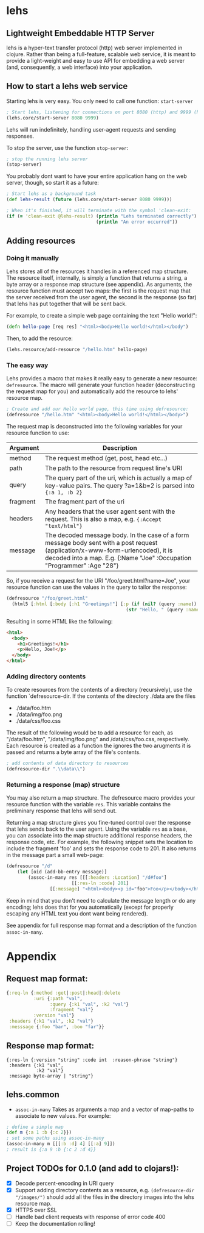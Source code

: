 # lehs

## Lightweight Embeddable HTTP Server

lehs is a hyper-text transfer protocol (http) web server implemented in clojure.  Rather than being a full-feature, scalable web service, it is meant to provide a light-weight and easy to use API for embedding a web server (and, consequently, a web interface) into your application.

## How to start a lehs web service

Starting lehs is very easy.  You only need to call one function: `start-server`

``` clojure
; Start lehs, listening for connections on port 8080 (http) and 9999 (https)
(lehs.core/start-server 8080 9999)
```

Lehs will run indefinitely, handling user-agent requests and sending responses.

To stop the server, use the function `stop-server`:

```clojure
; stop the running lehs server
(stop-server)
```

You probably dont want to have your entire application hang on the web server, though, so start it as a future:
```clojure
; Start lehs as a background task
(def lehs-result (future (lehs.core/start-server 8080 9999)))

; When it's finished, it will terminate with the symbol 'clean-exit:
(if (= 'clean-exit @lehs-result) (println "Lehs terminated correctly")
                                 (println "An error occurred"))
```

## Adding resources

### Doing it manually

Lehs stores all of the resources it handles in a referenced map structure.  The resource itself, internally, is simply a function that returns a string, a byte array or a response map structure (see appendix).  As arguments, the resource function must accept two maps: the first is the request map that the server received from the user agent, the second is the response (so far) that lehs has put together that will be sent back.

For example, to create a simple web page containing the text "Hello world!":
```clojure
(defn hello-page [req res] "<html><body>Hello world!</html></body")
```
Then, to add the resource:
```clojure
(lehs.resource/add-resource "/hello.htm" hello-page)
```

### The easy way

Lehs provides a macro that makes it really easy to generate a new resource: `defresource`.  The macro will generate your function header (deconstructing the request map for you) and automatically add the resource to lehs' resource map.

```clojure
; Create and add our Hello world page, this time using defresource:
(defresource "/hello.htm" "<html><body>Hello world!</html></body>")
```

The request map is deconstructed into the following variables for your resource function to use:

Argument | Description
-------- | -----------
method | The request method (get, post, head etc...)
path | The path to the resource from request line's URI
query | The query part of the uri, which is actually a map of key-value pairs.  The query ?a=1&b=2 is parsed into `{:a 1, :b 2}`
fragment | The fragment part of the uri
headers | Any headers that the user agent sent with the request.  This is also a map, e.g. `{:Accept "text/html"}`
message | The decoded message body.  In the case of a form message body sent with a post request (application/x-www-form-urlencoded), it is decoded into a map.  E.g. {:Name "Joe" :Occupation "Programmer" :Age "28"}

So, if you receive a request for the URI "/foo/greet.html?name=Joe", your resource function can use the values in the query to tailor the response:
```clojure
(defresource "/foo/greet.html"
  (html5 [:html [:body [:h1 "Greetings!"] [:p (if (nil? (query :name)) "Hello!")
                                            (str "Hello, " (query :name) "!")]]]))
```
Resulting in some HTML like the following:
```html
<html>
  <body>
    <h1>Greetings!</h1>
    <p>Hello, Joe!</p>
  </body>
</html>
```

### Adding directory contents

To create resources from the contents of a directory (recursively), use the function `defresource-dir.  If the contents of the directory ./data are the files

- ./data/foo.htm
- ./data/img/foo.png
- ./data/css/foo.css

The result of the following would be to add a resource for each, as "/data/foo.htm", "/data/img/foo.png" and /data/css/foo.css, respectively.  Each resource is created as a function the ignores the two arugments it is passed and returns a byte array of the file's contents.

```clojure
; add contents of data directory to resources
(defresource-dir ".\\data\\")
```

### Returning a response (map) structure

You may also return a map structure.  The defresource macro provides
your resource function with the variable `res`.  This variable
contains the preliminary response that lehs will send out.

Returning a map structure gives you fine-tuned control over the response that
lehs sends back to the user agent.  Using the variable `res` as a
base, you can associate into the map structure additional response
headers, the response code, etc.  For example, the following snippet sets
the location to include the fragment 'foo' and sets the response code
to 201.  It also returns in the message part a small web-page:

```clojure
(defresource "/d"
    (let [oid (add-bb-entry message)]
        (assoc-in-many res [[[:headers :Location] "/d#foo"]
	                    [[:res-ln :code] 201]
			    [[:message] "<html><body><p id="foo">Foo</p></body></html>"]])))
```

Keep in mind that you don't need to calculate the message length or do
any encoding; lehs does that for you automatically (except for
properly escaping any HTML text you dont want being rendered).

See appendix for full response map format and a description of the function `assoc-in-many`.

# Appendix

## Request map format:

```clojure
{:req-ln {:method :get|:post|:head|:delete
          :uri {:path "val",
                :query {:k1 "val", :k2 "val"}
                :fragment "val"}
          :version "val"}
 :headers {:k1 "val", :k2 "val"}
 :messsage {:foo "bar", :boo "far"}}
```

## Response map format:

```
{:res-ln {:version "string" :code int  :reason-phrase "string"}
 :headers {:k1 "val",
           :k2 "val"}
 :message byte-array | "string"}
```

## lehs.common

- `assoc-in-many` Takes as arguments a map and a vector of map-paths to associate to new values.  For example:
```clojure
; define a simple map
(def m {:a 1 :b {:c 2}})
; set some paths using assoc-in-many
(assoc-in-many m [[[:b :d] 4] [[:a] 9]])
; result is {:a 9 :b {:c 2 :d 4}}
```


## Project TODOs for 0.1.0 (and add to clojars!):

- [X] Decode percent-encoding in URI query
- [x] Support adding directory contents as a resource, e.g. `(defresource-dir "/images/")` should add all the files in the directory images into the lehs resource map.
- [X] HTTPS over SSL
- [ ] Handle bad client requests with response of error code 400
- [ ] Keep the documentation rolling!
